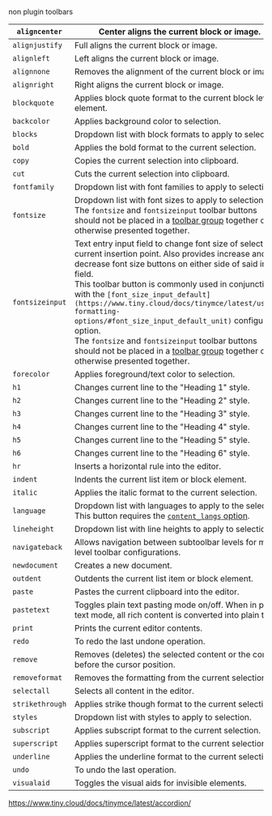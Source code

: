 non plugin toolbars

| `aligncenter`   | Center aligns the current block or image.                                                                                                                                                                                                                                                                                                                                                                                                                                                                                                                                                                                                 |
| --------------- | ----------------------------------------------------------------------------------------------------------------------------------------------------------------------------------------------------------------------------------------------------------------------------------------------------------------------------------------------------------------------------------------------------------------------------------------------------------------------------------------------------------------------------------------------------------------------------------------------------------------------------------------- |
| `alignjustify`  | Full aligns the current block or image.                                                                                                                                                                                                                                                                                                                                                                                                                                                                                                                                                                                                   |
| `alignleft`     | Left aligns the current block or image.                                                                                                                                                                                                                                                                                                                                                                                                                                                                                                                                                                                                   |
| `alignnone`     | Removes the alignment of the current block or image.                                                                                                                                                                                                                                                                                                                                                                                                                                                                                                                                                                                      |
| `alignright`    | Right aligns the current block or image.                                                                                                                                                                                                                                                                                                                                                                                                                                                                                                                                                                                                  |
| `blockquote`    | Applies block quote format to the current block level element.                                                                                                                                                                                                                                                                                                                                                                                                                                                                                                                                                                            |
| `backcolor`     | Applies background color to selection.                                                                                                                                                                                                                                                                                                                                                                                                                                                                                                                                                                                                    |
| `blocks`        | Dropdown list with block formats to apply to selection.                                                                                                                                                                                                                                                                                                                                                                                                                                                                                                                                                                                   |
| `bold`          | Applies the bold format to the current selection.                                                                                                                                                                                                                                                                                                                                                                                                                                                                                                                                                                                         |
| `copy`          | Copies the current selection into clipboard.                                                                                                                                                                                                                                                                                                                                                                                                                                                                                                                                                                                              |
| `cut`           | Cuts the current selection into clipboard.                                                                                                                                                                                                                                                                                                                                                                                                                                                                                                                                                                                                |
| `fontfamily`    | Dropdown list with font families to apply to selection.                                                                                                                                                                                                                                                                                                                                                                                                                                                                                                                                                                                   |
| `fontsize`      | Dropdown list with font sizes to apply to selection.  <br>The `fontsize` and `fontsizeinput` toolbar buttons should not be placed in a [toolbar group](https://www.tiny.cloud/docs/tinymce/latest/toolbar-configuration-options/#toolbar_groups) together or otherwise presented together.                                                                                                                                                                                                                                                                                                                                                |
| `fontsizeinput` | Text entry input field to change font size of selection or current insertion point. Also provides increase and decrease font size buttons on either side of said input field.  <br>This toolbar button is commonly used in conjunction with the `[font_size_input_default](https://www.tiny.cloud/docs/tinymce/latest/user-formatting-options/#font_size_input_default_unit)` configuration option.  <br>The `fontsize` and `fontsizeinput` toolbar buttons should not be placed in a [toolbar group](https://www.tiny.cloud/docs/tinymce/latest/toolbar-configuration-options/#toolbar_groups) together or otherwise presented together. |
| `forecolor`     | Applies foreground/text color to selection.                                                                                                                                                                                                                                                                                                                                                                                                                                                                                                                                                                                               |
| `h1`            | Changes current line to the "Heading 1" style.                                                                                                                                                                                                                                                                                                                                                                                                                                                                                                                                                                                            |
| `h2`            | Changes current line to the "Heading 2" style.                                                                                                                                                                                                                                                                                                                                                                                                                                                                                                                                                                                            |
| `h3`            | Changes current line to the "Heading 3" style.                                                                                                                                                                                                                                                                                                                                                                                                                                                                                                                                                                                            |
| `h4`            | Changes current line to the "Heading 4" style.                                                                                                                                                                                                                                                                                                                                                                                                                                                                                                                                                                                            |
| `h5`            | Changes current line to the "Heading 5" style.                                                                                                                                                                                                                                                                                                                                                                                                                                                                                                                                                                                            |
| `h6`            | Changes current line to the "Heading 6" style.                                                                                                                                                                                                                                                                                                                                                                                                                                                                                                                                                                                            |
| `hr`            | Inserts a horizontal rule into the editor.                                                                                                                                                                                                                                                                                                                                                                                                                                                                                                                                                                                                |
| `indent`        | Indents the current list item or block element.                                                                                                                                                                                                                                                                                                                                                                                                                                                                                                                                                                                           |
| `italic`        | Applies the italic format to the current selection.                                                                                                                                                                                                                                                                                                                                                                                                                                                                                                                                                                                       |
| `language`      | Dropdown list with languages to apply to the selection. This button requires the [`content_langs` option](https://www.tiny.cloud/docs/tinymce/latest/content-localization/#content_langs).                                                                                                                                                                                                                                                                                                                                                                                                                                                |
| `lineheight`    | Dropdown list with line heights to apply to selection.                                                                                                                                                                                                                                                                                                                                                                                                                                                                                                                                                                                    |
| `navigateback`  | Allows navigation between subtoolbar levels for multi-level toolbar configurations.                                                                                                                                                                                                                                                                                                                                                                                                                                                                                                                                                       |
| `newdocument`   | Creates a new document.                                                                                                                                                                                                                                                                                                                                                                                                                                                                                                                                                                                                                   |
| `outdent`       | Outdents the current list item or block element.                                                                                                                                                                                                                                                                                                                                                                                                                                                                                                                                                                                          |
| `paste`         | Pastes the current clipboard into the editor.                                                                                                                                                                                                                                                                                                                                                                                                                                                                                                                                                                                             |
| `pastetext`     | Toggles plain text pasting mode on/off. When in plain text mode, all rich content is converted into plain text.                                                                                                                                                                                                                                                                                                                                                                                                                                                                                                                           |
| `print`         | Prints the current editor contents.                                                                                                                                                                                                                                                                                                                                                                                                                                                                                                                                                                                                       |
| `redo`          | To redo the last undone operation.                                                                                                                                                                                                                                                                                                                                                                                                                                                                                                                                                                                                        |
| `remove`        | Removes (deletes) the selected content or the content before the cursor position.                                                                                                                                                                                                                                                                                                                                                                                                                                                                                                                                                         |
| `removeformat`  | Removes the formatting from the current selection.                                                                                                                                                                                                                                                                                                                                                                                                                                                                                                                                                                                        |
| `selectall`     | Selects all content in the editor.                                                                                                                                                                                                                                                                                                                                                                                                                                                                                                                                                                                                        |
| `strikethrough` | Applies strike though format to the current selection.                                                                                                                                                                                                                                                                                                                                                                                                                                                                                                                                                                                    |
| `styles`        | Dropdown list with styles to apply to selection.                                                                                                                                                                                                                                                                                                                                                                                                                                                                                                                                                                                          |
| `subscript`     | Applies subscript format to the current selection.                                                                                                                                                                                                                                                                                                                                                                                                                                                                                                                                                                                        |
| `superscript`   | Applies superscript format to the current selection.                                                                                                                                                                                                                                                                                                                                                                                                                                                                                                                                                                                      |
| `underline`     | Applies the underline format to the current selection.                                                                                                                                                                                                                                                                                                                                                                                                                                                                                                                                                                                    |
| `undo`          | To undo the last operation.                                                                                                                                                                                                                                                                                                                                                                                                                                                                                                                                                                                                               |
| `visualaid`     | Toggles the visual aids for invisible elements.                                                                                                                                                                                                                                                                                                                                                                                                                                                                                                                                                                                           |


https://www.tiny.cloud/docs/tinymce/latest/accordion/

